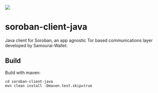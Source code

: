 [![](https://jitpack.io/v/io.samourai.code.wallet/soroban-client-java.svg)](https://jitpack.io/#io.samourai.code.wallet/soroban-client-java)

# soroban-client-java

Java client for Soroban, an app agnostic Tor based communications layer developed by Samourai-Wallet.  

## Build
Build with maven:
```
cd soroban-client-java
mvn clean install -Dmaven.test.skip=true
```
